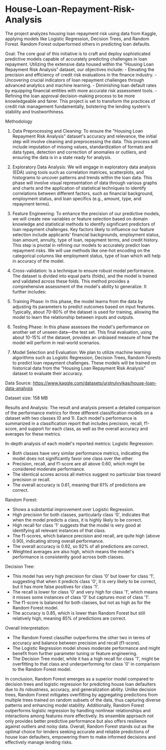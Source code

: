 # House-Loan-Repayment-Risk-Analysis
The project analyzes housing loan repayment risk using data from Kaggle, applying models like Logistic Regression, Decision Trees, and Random Forest. Random Forest outperformed others in predicting loan defaults.

Goal: 
The core goal of this initiative is to craft and deploy sophisticated predictive models capable of accurately predicting challenges in loan repayment. Utilizing the extensive data housed within the “Housing Loan Repayment Risk Analysis” dataset, our objectives include: - Elevating the precision and efficiency of credit risk evaluations in the finance industry. - Uncovering crucial indicators of loan repayment challenges through advanced analytics and machine learning. - Diminishing loan default rates by equipping financial entities with more accurate risk assessment tools. - Refining the loan approval decision-making process to be more knowledgeable and fairer. This project is set to transform the practices of credit risk management fundamentally, bolstering the lending system's stability and trustworthiness.

Methodology
1.	Data Preprocessing and Cleaning: To ensure the “Housing Loan Repayment Risk Analysis” dataset's accuracy and relevance, the initial step will involve cleaning and preprocessing the data. This process will include imputation of missing values, standardization of formats and data types, detection and correction of anomalies or outliers, and ensuring the data is in a state ready for analysis. 

2.	Exploratory Data Analysis: We will engage in exploratory data analysis (EDA) using tools such as correlation matrices, scatterplots, and histograms to uncover patterns and trends within the loan data. This phase will involve visual representation of data through various graphs and charts and the application of statistical techniques to identify correlations between different factors, such as financial background, employment status, and loan specifics (e.g., amount, type, and repayment terms). 

3.	Feature Engineering: To enhance the precision of our predictive models, we will create new variables or feature selection based on domain knowledge and statistical methods to identify significant predictors of loan repayment challenges. Key factors likely to influence our feature selection include applicants' financial backgrounds, employment status, loan amount, annuity, type of loan, repayment terms, and credit history. This step is pivotal in refining our models to accurately predict loan repayment risks. We will use methods like one-hot encoding on the categorical columns like employment status, type of loan which will help in accuracy of the model.

4.	Cross-validation: Is a technique to ensure robust model performance. The dataset is divided into equal parts (folds), and the model is trained and validated across these folds. This method provides a comprehensive assessment of the model's ability to generalize. It further includes:
1.	Training Phase: In this phase, the model learns from the data by adjusting its parameters to predict outcomes based on input features. Typically, about 70-80% of the dataset is used for training, allowing the model to learn the relationship between inputs and outputs.

2.	Testing Phase: In this phase assesses the model's performance on another set of unseen data—the test set. This final evaluation, using about 10-15% of the dataset, provides an unbiased measure of how the model will perform in real-world scenarios.

5.	Model Selection and Evaluation: We plan to utilize machine learning algorithms such as Logistic Regression, Decision Trees, Random Forests to predict loan repayment challenges. These models will be trained on historical data from the “Housing Loan Repayment Risk Analysis” dataset to evaluate their accuracy.

Data Source: https://www.kaggle.com/datasets/urstrulyvikas/house-loan-data-analysis

Dataset size: 158 MB

Results and Analysis:
The result and analysis present a detailed comparison of the performance metrics for three different classification models on a dataset with two classes (0 and 1). Each model's performance is summarized in a classification report that includes precision, recall, f1-score, and support for each class, as well as the overall accuracy and averages for these metrics. 

In-depth analysis of each model's reported metrics:
Logistic Regression:
- Both classes have very similar performance metrics, indicating the model does not significantly favor one class over the other.
- Precision, recall, and f1-score are all above 0.60, which might be considered moderate performance.
- The identical scores across all metrics suggest no particular bias toward precision or recall.
- The overall accuracy is 0.61, meaning that 61% of predictions are correct.

Random Forest:
- Shows a substantial improvement over Logistic Regression.
- High precision for both classes, particularly class '0', indicates that when the model predicts a class, it is highly likely to be correct.
- High recall for class '1' suggests that the model is very good at identifying all relevant instances of that class.
- The f1-scores, which balance precision and recall, are quite high (above 0.90), indicating strong overall performance.
- The overall accuracy is 0.92, so 92% of all predictions are correct.
- Weighted averages are also high, which means the model's performance is consistently good across both classes.

Decision Tree:
- This model has very high precision for class '0' but lower for class '1', suggesting that when it predicts class '0', it is very likely to be correct, but it has more false positives for class '1'.
- The recall is lower for class '0' and very high for class '1', which means it misses some instances of class '0' but captures most of class '1'.
- The f1-score is balanced for both classes, but not as high as for the Random Forest model.
- The accuracy is 0.85, which is lower than Random Forest but still relatively high, meaning 85% of predictions are correct.

Overall Interpretation:
- The Random Forest classifier outperforms the other two in terms of accuracy and balance between precision and recall (f1-score).
- The Logistic Regression model shows moderate performance and might benefit from further parameter tuning or feature engineering.
- The Decision Tree model, while it has a high recall for class '1', might be overfitting to that class and underperforming for class '0' in comparison to the Random Forest model.

In conclusion, Random Forest emerges as a superior model compared to decision trees and logistic regression for predicting house loan defaulters due to its robustness, accuracy, and generalization ability. Unlike decision trees, Random Forest mitigates overfitting by aggregating predictions from multiple trees trained on random subsets of the data, thus capturing diverse patterns and enhancing model stability. Additionally, Random Forest outperforms logistic regression by handling nonlinear relationships and interactions among features more effectively. Its ensemble approach not only provides better predictive performance but also offers resilience against outliers and noisy data. Overall, Random Forest stands out as the optimal choice for lenders seeking accurate and reliable predictions of house loan defaulters, empowering them to make informed decisions and effectively manage lending risks.


